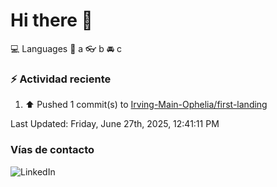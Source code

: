 # Hi there 👋

:computer: Languages
:pencil: a
:eyeglasses: b
:oncoming_automobile: c

### :zap: Actividad reciente
<!--RECENT_ACTIVITY:start-->
1. ⬆️ Pushed 1 commit(s) to [Irving-Main-Ophelia/first-landing](https://github.com/Irving-Main-Ophelia/first-landing)<br>
<!--RECENT_ACTIVITY:end-->
<!--RECENT_ACTIVITY:last_update-->
Last Updated: Friday, June 27th, 2025, 12:41:11 PM
<!--RECENT_ACTIVITY:last_update_end-->

### Vías de contacto

![LinkedIn](https://www.linkedin.com/in/irving-hernández-226846205/)
